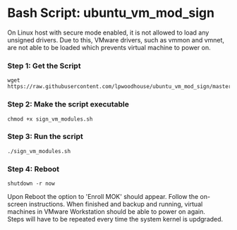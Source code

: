 # Bash Script: ubuntu_vm_mod_sign
On Linux host with secure mode enabled, it is not allowed to load any unsigned drivers. Due to this, VMware drivers, such as vmmon and vmnet, are not able to be loaded which prevents virtual machine to power on.

### Step 1: Get the Script
```shell
wget https://raw.githubusercontent.com/lpwoodhouse/ubuntu_vm_mod_sign/master/sign_vm_modules.sh
```
### Step 2: Make the script executable
```shell
chmod +x sign_vm_modules.sh
```
### Step 3: Run the script
```shell
./sign_vm_modules.sh
```
### Step 4: Reboot
```shell
shutdown -r now
```
Upon Reboot the option to 'Enroll MOK' should appear. Follow the on-screen instructions. When finished and backup and running, virtual machines in VMware Workstation should be able to power on again.<br>
Steps will have to be repeated every time the system kernel is updgraded.
